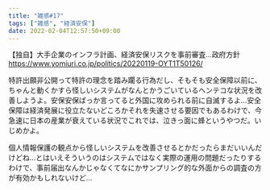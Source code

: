 ```yaml
---
title: "雑感#17"
tags: ["雑感", "経済安保"]
date: 2022-02-04T12:57:50+09:00
---
```


【独自】大手企業のインフラ計画、経済安保リスクを事前審査…政府方針
<https://www.yomiuri.co.jp/politics/20220119-OYT1T50126/>

特許出願非公開って特許の理念を踏み躙る行為だし、そもそも安全保障以前に、ちゃんと動くかすら怪しいシステムがなんとかうごいているヘンテコな状況を改善しようよ。安保安保ばっか言ってると外国に攻められる前に自滅するよ...安全保障は経済発展に役立たないどころかそれを失速させる要因でもあるわけで、今急速に日本の産業が衰えている状況でこれでは、泣きっ面に蜂というやつだ。いじめかよ。

個人情報保護の観点から怪しいシステムを改善させるとかだったらまだいいんだけどね...とはいえそういうのはシステムではなく実際の運用の問題だったりするわけで、事前届出なんかじゃなくてなにかサンプリング的な外面からの調査の方が有効かもしれないけど...